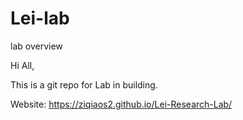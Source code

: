 # Lei-lab
lab overview 


Hi All,

This is a git repo for Lab in building.

Website: https://ziqiaos2.github.io/Lei-Research-Lab/
